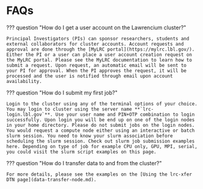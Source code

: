 # FAQs

??? question "How do I get a user account on the Lawrencium cluster?" 
    
    Principal Investigators (PIs) can sponsor researchers, students and external collaborators for cluster accounts. Account requests and approval are done through the [MyLRC portal](https://mylrc.lbl.gov/). Either the PI or a user can place a user account creation request on the MyLRC portal. Please see the MyLRC documentation to learn how to submit a request. Upon request, an automatic email will be sent to your PI for approval. When the PI approves the request, it will be processed and the user is notified through email upon account availability.

??? question "How do I submit my first job?"

    Login to the cluster using any of the terminal options of your choice. You may login to cluster using the server name **`lrc-login.lbl.gov`**. Use your user name and PIN+OTP combination to login successfully. Upon login you will be end up on one of the login nodes in your home directory. Please do not submit jobs on the login nodes. You would request a compute node either using an interactive or batch slurm session. You need to know your slurm association before scheduling the slurm session. Check out slurm job submission examples here. Depending on type of job for example CPU only, GPU, MPI, serial, you could visit the slurm script examples on this page.

??? question "How do I transfer data to and from the cluster?"

    For more details, please see the examples on the [Using the lrc-xfer DTN page](data-transfer-node.md).

